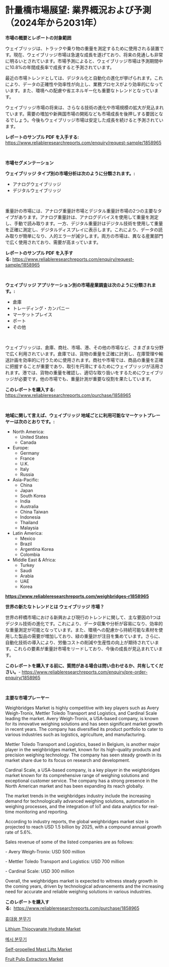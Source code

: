 <p><h1>計量橋市場展望: 業界概況および予測（2024年から2031年）</h1></p><p><strong>市場の概要とレポートの対象範囲</strong></p>
<p><p>ウェイブリッジは、トラックや乗り物の重量を測定するために使用される装置です。現在、ウェイブリッジ市場は急速な成長を遂げており、将来の見通しも非常に明るいとされています。市場予測によると、ウェイブリッジ市場は予測期間中に10.8%の年間成長率で成長すると予測されています。</p><p>最近の市場トレンドとしては、デジタル化と自動化の進化が挙げられます。これにより、データの正確性や効率性が向上し、業務プロセスがより効率的になっています。また、環境への配慮や省エネルギー化も重要なトレンドとなっています。</p><p>ウェイブリッジ市場の将来は、さらなる技術の進化や市場規模の拡大が見込まれています。需要の増加や新興国市場の開拓なども市場成長を後押しする要因となるでしょう。今後もウェイブリッジ市場は安定した成長を続けると予測されています。</p></p>
<p><strong>レポートのサンプル PDF を入手する:</strong> <a href="https://www.reliableresearchreports.com/enquiry/request-sample/1858965">https://www.reliableresearchreports.com/enquiry/request-sample/1858965</a></p>
<p>&nbsp;</p>
<p><strong>市場セグメンテーション</strong></p>
<p><strong>ウェイブリッジ タイプ別の市場分析は次のように分類されます。:</strong></p>
<p><ul><li>アナログウェイブリッジ</li><li>デジタルウェイブリッジ</li></ul></p>
<p>&nbsp;</p>
<p><p>重量計の市場には、アナログ重量計市場とデジタル重量計市場の2つの主要なタイプがあります。アナログ重量計は、アナログデバイスを使用して重量を測定し、手動で読み取ります。一方、デジタル重量計はデジタル技術を使用して重量を正確に測定し、デジタルディスプレイに表示します。これにより、データの読み取りが簡単になり、人的エラーが減少します。両方の市場は、異なる産業部門で広く使用されており、需要が高まっています。</p></p>
<p><strong>レポートのサンプル PDF を入手する:</strong>&nbsp;<a href="https://www.reliableresearchreports.com/enquiry/request-sample/1858965">https://www.reliableresearchreports.com/enquiry/request-sample/1858965</a></p>
<p>&nbsp;</p>
<p><strong> ウェイブリッジ アプリケーション別の市場産業調査は次のように分類されます。:</strong></p>
<p><ul><li>倉庫</li><li>トレーディング・カンパニー</li><li>マーケットプレイス</li><li>ポート</li><li>その他</li></ul></p>
<p>&nbsp;</p>
<p><p>ウェイブリッジは、倉庫、商社、市場、港、その他の市場など、さまざまな分野で広く利用されています。倉庫では、貨物の重量を正確に計測し、在庫管理や輸送計画を効率的に行うために使用されます。商社や市場では、商品の重量を正確に把握することが重要であり、取引を円滑にするためにウェイブリッジが活用されます。港では、貨物の重量を確認し、適切な取り扱いをするためにウェイブリッジが必要です。他の市場でも、重量計測が重要な役割を果たしています。</p></p>
<p><strong>このレポートを購入する:</strong>&nbsp; <a href="https://www.reliableresearchreports.com/purchase/1858965">https://www.reliableresearchreports.com/purchase/1858965</a></p>
<p>&nbsp;</p>
<p><strong>地域に関して言えば、ウェイブリッジ 地域ごとに利用可能なマーケットプレーヤーは次のとおりです。:</strong></p>
<p><ul>
    <li>
        North America:
        <ul>
            <li>United States</li>
            <li>Canada</li>
        </ul>
    </li>
    <li>
        Europe:
        <ul>
            <li>Germany</li>
            <li>France</li>
            <li>U.K.</li>
            <li>Italy</li>
            <li>Russia</li>
        </ul>
    </li>
    <li>
        Asia-Pacific:
        <ul>
            <li>China</li>
            <li>Japan</li>
            <li>South Korea</li>
            <li>India</li>
            <li>Australia</li>
            <li>China Taiwan</li>
            <li>Indonesia</li>
            <li>Thailand</li>
            <li>Malaysia</li>
        </ul>
    </li>
    <li>
        Latin America:
        <ul>
            <li>Mexico</li>
            <li>Brazil</li>
            <li>Argentina Korea</li>
            <li>Colombia</li>
        </ul>
    </li>
    <li>
        Middle East & Africa:
        <ul>
            <li>Turkey</li>
            <li>Saudi</li>
            <li>Arabia</li>
            <li>UAE</li>
            <li>Korea</li>
        </ul>
    </li>
    </ul></p>
<p><strong><a href="https://www.reliableresearchreports.com/weighbridges-r1858965">https://www.reliableresearchreports.com/weighbridges-r1858965</a></strong>&nbsp;</p>
<p><strong>世界の新たなトレンドとは ウェイブリッジ 市場？</strong></p>
<p><p>世界の秤橋市場における新興および現行のトレンドに関して、主な要因の1つはデジタル技術の進化です。これにより、データ収集や分析が容易になり、効率的な重量測定が可能となっています。また、環境への配慮から持続可能な素材を使用した製品の需要が増加しており、緑の重量計が注目を集めています。さらに、自動化技術の導入により、労働コストの削減や生産性の向上が期待されています。これらの要素が重量計市場をリードしており、今後の成長が見込まれています。</p></p>
<p><strong>このレポートを購入する前に、質問がある場合は問い合わせるか、共有してください。</strong>- <a href="https://www.reliableresearchreports.com/enquiry/pre-order-enquiry/1858965">https://www.reliableresearchreports.com/enquiry/pre-order-enquiry/1858965</a></p>
<p>&nbsp;</p>
<p><strong>主要な市場プレーヤー</strong></p>
<p><p>Weighbridges Market is highly competitive with key players such as Avery Weigh-Tronix, Mettler Toledo Transport and Logistics, and Cardinal Scale leading the market. Avery Weigh-Tronix, a USA-based company, is known for its innovative weighing solutions and has seen significant market growth in recent years. The company has diversified its product portfolio to cater to various industries such as logistics, agriculture, and manufacturing.</p><p>Mettler Toledo Transport and Logistics, based in Belgium, is another major player in the weighbridges market, known for its high-quality products and precision weighing technology. The company has seen steady growth in its market share due to its focus on research and development.</p><p>Cardinal Scale, a USA-based company, is a key player in the weighbridges market known for its comprehensive range of weighing solutions and exceptional customer service. The company has a strong presence in the North American market and has been expanding its reach globally.</p><p>The market trends in the weighbridges industry include the increasing demand for technologically advanced weighing solutions, automation in weighing processes, and the integration of IoT and data analytics for real-time monitoring and reporting.</p><p>According to industry reports, the global weighbridges market size is projected to reach USD 1.5 billion by 2025, with a compound annual growth rate of 5.6%.</p><p>Sales revenue of some of the listed companies are as follows:</p><p>- Avery Weigh-Tronix: USD 500 million</p><p>- Mettler Toledo Transport and Logistics: USD 700 million</p><p>- Cardinal Scale: USD 300 million</p><p>Overall, the weighbridges market is expected to witness steady growth in the coming years, driven by technological advancements and the increasing need for accurate and reliable weighing solutions in various industries.</p></p>
<p><strong>このレポートを購入する:</strong>&nbsp;&nbsp;<a href="https://www.reliableresearchreports.com/purchase/1858965">https://www.reliableresearchreports.com/purchase/1858965</a></p>
<p><p><a href="https://github.com/KellyLyncyh543964/Market-Research-Report-List-1/blob/main/900096036418.md">휴대용 분무기</a></p><p><a href="https://issuu.com/reportprime-2/docs/lithium-thiocyanate-hydrate-market-size-2030.pptx">Lithium Thiocyanate Hydrate Market</a></p><p><a href="https://github.com/rcabello548/Market-Research-Report-List-1/blob/main/852894936419.md">메시 분무기</a></p><p><a href="https://github.com/gamblestampleyjenny50m5sl6/Market-Research-Report-List-2/blob/main/self-propelled-mast-lifts-market.md">Self-propelled Mast Lifts Market</a></p><p><a href="https://github.com/wwwkeltoum/Market-Research-Report-List-3/blob/main/fruit-pulp-extractors-market.md">Fruit Pulp Extractors Market</a></p></p>